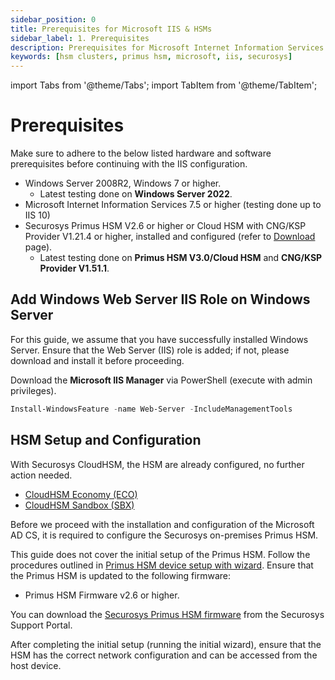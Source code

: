```yaml
---
sidebar_position: 0
title: Prerequisites for Microsoft IIS & HSMs
sidebar_label: 1. Prerequisites
description: Prerequisites for Microsoft Internet Information Services (IIS) & Securosys Hardware Security Modules.
keywords: [hsm clusters, primus hsm, microsoft, iis, securosys]
---
```


import Tabs from '@theme/Tabs';
import TabItem from '@theme/TabItem';

# Prerequisites
Make sure to adhere to the below listed hardware and software prerequisites before continuing with the IIS configuration.
- Windows Server 2008R2, Windows 7 or higher.
  - Latest testing done on **Windows Server 2022**.
- Microsoft Internet Information Services 7.5 or higher (testing done up to IIS 10)
- Securosys Primus HSM V2.6 or higher or Cloud HSM with CNG/KSP Provider V1.21.4 or higher, installed and configured (refer to [Download](../downloads) page).
  - Latest testing done on **Primus HSM V3.0/Cloud HSM** and **CNG/KSP Provider V1.51.1**.

## Add Windows Web Server IIS Role on Windows Server

For this guide, we assume that you have successfully installed Windows Server. Ensure that the Web Server (IIS) role is added; if not, please download and install it before proceeding.

Download the **Microsoft IIS Manager** via PowerShell (execute with admin privileges).
```powershell
Install-WindowsFeature -name Web-Server -IncludeManagementTools
```

## HSM Setup and Configuration

<Tabs groupId="purchase-channel">
<TabItem value="cloud" label="Cloud" default>

With Securosys CloudHSM, the HSM are already configured, no further action needed.
- [CloudHSM Economy (ECO)](/cloudhsm/Packages/economy)
- [CloudHSM Sandbox (SBX)](/cloudhsm/Packages/sandbox)

</TabItem>
<TabItem value="on-premises" label="On-premises">

Before we proceed with the installation and configuration of the Microsoft AD CS, it is required to configure the Securosys on-premises Primus HSM. 

This guide does not cover the initial setup of the Primus HSM. Follow the procedures outlined in [Primus HSM device setup with wizard](/hsm/Installation/Setup/UserGuide/GetStarted/HSM-Setup-v2-11-1).
Ensure that the Primus HSM is updated to the following firmware: 

- Primus HSM Firmware v2.6 or higher.

You can download the [Securosys Primus HSM firmware](https://support.securosys.com/external/knowledge-base/article/111) from the Securosys Support Portal. 

After completing the initial setup (running the initial wizard), ensure that the HSM has the correct network configuration and can be accessed from the host device. 

</TabItem>
</Tabs>
